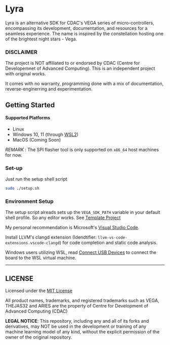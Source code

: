 # Lyra

Lyra is an alternative SDK for CDAC's VEGA series of micro-controllers, encompassing its development, documentation, and resources for a seamless experience. The name is inspired by the constellation hosting one of the brightest night stars - Vega.

### **DISCLAIMER** 
The project is NOT affiliated to or endorsed by CDAC (Centre for Developemnet of Advanced Computing). This is an independent project with original works.

It comes with no warranty, programming done with a mix of documentation, reverse-enginerring and experimentation.

## Getting Started

#### Supported Platforms
- Linux
- Windows 10, 11 (through [WSL2](https://learn.microsoft.com/en-us/windows/wsl/install))
- MacOS (Coming Soon)

_REMARK_ : The SPI flasher tool is only supported on `x86_64` host machines for now.

### Set-up
Just run the setup shell script 
```sh
sudo ./setup.sh
```

### Environment Setup

The setup script alreads sets up the `VEGA_SDK_PATH` variable in your default shell profile. So any editor works. See [Template Project](examples/template-project/)

My personal recommendation is Microsoft's [Visual Studio Code](https://code.visualstudio.com).

Install LLVM's clangd extension (Idendtifier: `llvm-vs-code-extensions.vscode-clangd`) for code completion and static code analysis.

Windows users utilizing WSL, read [Connect USB Devices](https://learn.microsoft.com/en-us/windows/wsl/connect-usb) to connect the board to the WSL virtual machine.

---

## LICENSE

Licensed under the [MIT License](LICENSE)

All product names, trademarks, and registered trademarks such as VEGA, THEJAS32 and ARIES are the property of Centre for Development of Advanced Computing (CDAC)

**LEGAL NOTICE**: This repository, including any and all of its forks and derivatives, may NOT be used in the development or training of any machine learning model of any kind, without the explicit permission of the owner of the original repository.


